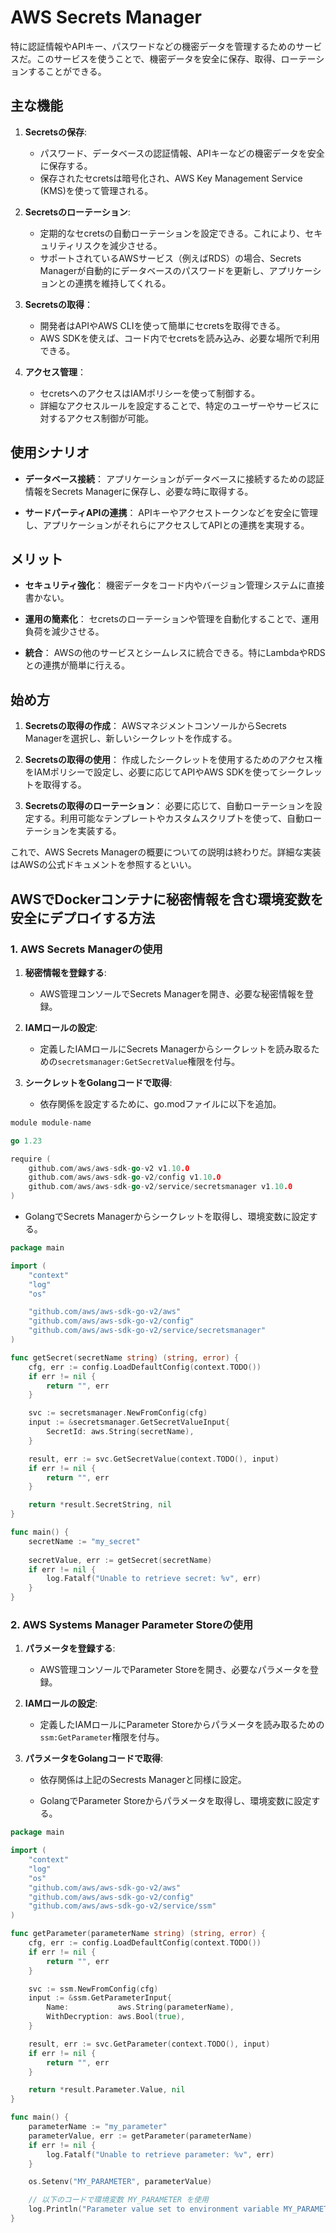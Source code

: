 # AWS Secrets Manager

特に認証情報やAPIキー、パスワードなどの機密データを管理するためのサービスだ。このサービスを使うことで、機密データを安全に保存、取得、ローテーションすることができる。

## 主な機能

1. **Secretsの保存**:
   - パスワード、データベースの認証情報、APIキーなどの機密データを安全に保存する。
   - 保存されたセcretsは暗号化され、AWS Key Management Service (KMS)を使って管理される。

2. **Secretsのローテーション**:
   - 定期的なセcretsの自動ローテーションを設定できる。これにより、セキュリティリスクを減少させる。
   - サポートされているAWSサービス（例えばRDS）の場合、Secrets Managerが自動的にデータベースのパスワードを更新し、アプリケーションとの連携を維持してくれる。

3. **Secretsの取得**：
   - 開発者はAPIやAWS CLIを使って簡単にセcretsを取得できる。
   - AWS SDKを使えば、コード内でセcretsを読み込み、必要な場所で利用できる。

4. **アクセス管理**：
   - セcretsへのアクセスはIAMポリシーを使って制御する。
   - 詳細なアクセスルールを設定することで、特定のユーザーやサービスに対するアクセス制御が可能。

## 使用シナリオ

- **データベース接続**：
  アプリケーションがデータベースに接続するための認証情報をSecrets Managerに保存し、必要な時に取得する。
  
- **サードパーティAPIの連携**：
  APIキーやアクセストークンなどを安全に管理し、アプリケーションがそれらにアクセスしてAPIとの連携を実現する。

## メリット

- **セキュリティ強化**：
  機密データをコード内やバージョン管理システムに直接書かない。
  
- **運用の簡素化**：
  セcretsのローテーションや管理を自動化することで、運用負荷を減少させる。

- **統合**：
  AWSの他のサービスとシームレスに統合できる。特にLambdaやRDSとの連携が簡単に行える。

## 始め方

1. **Secretsの取得の作成**：
   AWSマネジメントコンソールからSecrets Managerを選択し、新しいシークレットを作成する。

2. **Secretsの取得の使用**：
   作成したシークレットを使用するためのアクセス権をIAMポリシーで設定し、必要に応じてAPIやAWS SDKを使ってシークレットを取得する。

3. **Secretsの取得のローテーション**：
   必要に応じて、自動ローテーションを設定する。利用可能なテンプレートやカスタムスクリプトを使って、自動ローテーションを実装する。

これで、AWS Secrets Managerの概要についての説明は終わりだ。詳細な実装はAWSの公式ドキュメントを参照するといい。

## AWSでDockerコンテナに秘密情報を含む環境変数を安全にデプロイする方法

### 1. AWS Secrets Managerの使用

1. **秘密情報を登録する**:
   - AWS管理コンソールでSecrets Managerを開き、必要な秘密情報を登録。

2. **IAMロールの設定**:
   - 定義したIAMロールにSecrets Managerからシークレットを読み取るための`secretsmanager:GetSecretValue`権限を付与。

3. **シークレットをGolangコードで取得**:
   - 依存関係を設定するために、go.modファイルに以下を追加。

```go
module module-name

go 1.23

require (
    github.com/aws/aws-sdk-go-v2 v1.10.0
    github.com/aws/aws-sdk-go-v2/config v1.10.0
    github.com/aws/aws-sdk-go-v2/service/secretsmanager v1.10.0
)
```

- GolangでSecrets Managerからシークレットを取得し、環境変数に設定する。

```go
package main

import (
    "context"
    "log"
    "os"

    "github.com/aws/aws-sdk-go-v2/aws"
    "github.com/aws/aws-sdk-go-v2/config"
    "github.com/aws/aws-sdk-go-v2/service/secretsmanager"
)

func getSecret(secretName string) (string, error) {
    cfg, err := config.LoadDefaultConfig(context.TODO())
    if err != nil {
        return "", err
    }

    svc := secretsmanager.NewFromConfig(cfg)
    input := &secretsmanager.GetSecretValueInput{
        SecretId: aws.String(secretName),
    }

    result, err := svc.GetSecretValue(context.TODO(), input)
    if err != nil {
        return "", err
    }

    return *result.SecretString, nil
}

func main() {
    secretName := "my_secret"
    
    secretValue, err := getSecret(secretName)
    if err != nil {
        log.Fatalf("Unable to retrieve secret: %v", err)
    }
}
```

### 2. AWS Systems Manager Parameter Storeの使用

1. **パラメータを登録する**:
   - AWS管理コンソールでParameter Storeを開き、必要なパラメータを登録。

2. **IAMロールの設定**:
   - 定義したIAMロールにParameter Storeからパラメータを読み取るための`ssm:GetParameter`権限を付与。

3. **パラメータをGolangコードで取得**:
   - 依存関係は上記のSecrests Managerと同様に設定。

   - GolangでParameter Storeからパラメータを取得し、環境変数に設定する。

```go
package main

import (
    "context"
    "log"
    "os"
    "github.com/aws/aws-sdk-go-v2/aws"
    "github.com/aws/aws-sdk-go-v2/config"
    "github.com/aws/aws-sdk-go-v2/service/ssm"
)

func getParameter(parameterName string) (string, error) {
    cfg, err := config.LoadDefaultConfig(context.TODO())
    if err != nil {
        return "", err
    }

    svc := ssm.NewFromConfig(cfg)
    input := &ssm.GetParameterInput{
        Name:           aws.String(parameterName),
        WithDecryption: aws.Bool(true),
    }

    result, err := svc.GetParameter(context.TODO(), input)
    if err != nil {
        return "", err
    }

    return *result.Parameter.Value, nil
}

func main() {
    parameterName := "my_parameter"
    parameterValue, err := getParameter(parameterName)
    if err != nil {
        log.Fatalf("Unable to retrieve parameter: %v", err)
    }

    os.Setenv("MY_PARAMETER", parameterValue)

    // 以下のコードで環境変数 MY_PARAMETER を使用
    log.Println("Parameter value set to environment variable MY_PARAMETER")
}
```
